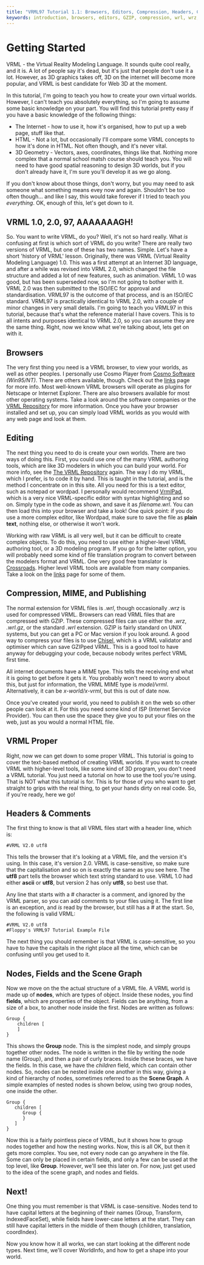```yaml
---
title: "VRML97 Tutorial 1.1: Browsers, Editors, Compression, Headers, Comments, Group"
keywords: introduction, browsers, editors, GZIP, compression, wrl, wrz, wrl.gz, headers, comments, Group
---
```


# Getting Started


VRML - the Virtual Reality Modeling Language. It sounds quite cool really, and it is. A lot of
people say it's dead, but it's just that people don't use it a lot. However, as 3D graphics takes
off, 3D on the internet will become more popular, and VRML is best candidate for Web 3D at the
moment. 

In this tutorial, I'm going to teach you how to create your own virtual worlds. However, I can't
teach you absolutely everything, so I'm going to assume some basic knowledge on your part. You will
find this tutorial pretty easy if you have a basic knowledge of the following things:

* The Internet - how to use it, how it's organised, how to put up a web page, stuff like that.
* HTML - Not a lot, but occasionally I'll compare some VRML concepts to how it's done in HTML. Not
often though, and it's never vital.
* 3D Geometry - Vectors, axes, coordinates, things like that. Nothing more complex that a normal
school matsh course should teach you. You will need to have good spatial reasoning to design 3D
worlds, but if you don't already have it, I'm sure you'll develop it as we go along.


If you don't know about those things, don't worry, but you may need to ask someone what something
means evey now and again. Shouldn't be too often though... and like I say, this would take forever
if I tried to teach you *everything*. OK, enough of this, let's get down to it.

## VRML 1.0, 2.0, 97, AAAAAAAGH!

So. You want to write VRML, do you? Well, it's not so hard really. What *is* confusing at
first is which sort of VRML do you write? There are really two versions of VRML, but one of these
has two names. Simple. Let's have a short 'history of VRML' lesson. Originally, there was VRML
(Virtual Reality Modeling Language) 1.0. This was a first attempt at an Internet 3D language, and
after a while was revised into VRML 2.0, which changed the file structure and added a lot of new
features, such as animation. VRML 1.0 was good, but has been superseded now, so I'm not going to
bother with it. VRML 2.0 was then submitted to the ISO/IEC for approval and standardisation. VRML97
is the outcome of that process, and is an ISO/IEC standard. VRML97 is practically identical to VRML
2.0, with a couple of minor changes in very small details. I'm going to teach you VRML97 in this
tutorial, because that's what the reference material I have covers. This is to all intents and
purposes identical to VRML 2.0, so you can assume they are the same thing. Right, now we know what
we're talking about, lets get on with it.

## Browsers

The very first thing you need is a VRML browser, to view your worlds, as well as other peoples. I
personally use Cosmo Player from <A HREF="http://www.cai.com/cosmo/" target="_blank">Cosmo
Software</A> *(Win95/NT)*. There are others available, though. Check out the <A
HREF="http://web3d.vapourtech.com/links.php" target="_blank">links</A> page for more info.
Most well-known VRML browsers will operate as plugins for Netscape or Internet Explorer. There are
also browsers available for most other operating systems. Take a look around the software companies
or the <A HREF="http://www.web3d.org/vrml/vrml.htm" target="_blank">VRML Repository</A> for more
information. Once you have your browser installed and set up, you can simply load VRML worlds as you
would with any web page and look at them.

## Editing

The next thing you need to do is create your own worlds. There are two ways of doing this. First,
you could use one of the many VRML authoring tools, which are like 3D modelers in which you can
build your world. For more info, see the <A HREF="http://www.web3d.org/vrml/vrml.htm"
target="_blank">The VRML Repository</A> again. The way I do my VRML, which I prefer, is to code it by
hand. This is taught in the tutorial, and is the method I concentrate on in this site. All you need
for this is a text editor, such as notepad or wordpad. I personally would recommend <A
HREF="http://www.parallelgraphics.com/products/vrmlpad/" target="_blank">VrmlPad</A>, which is a very
nice VRML-specific editor with syntax highlighting and so on. Simply type in the code as shown, and
save it as *filename.wrl*. You can then load this into your browser and take a look! One
quick point: if you do use a more complex editor, like Wordpad, make sure to save the file as
**plain text**, nothing else, or otherwise it won't work.


Working with raw VRML is all very well, but it can be difficult to create complex objects. To do
this, you need to use either a higher-level VRML authoring tool, or a 3D modeling program. If you go
for the latter option, you will probably need some kind of file translation program to convert
between the modelers format and VRML. One very good free translator is <A
HREF="http://home.europa.com/~keithr/" target="_blank">Crossroads</A>. Higher level VRML tools are
available from many companies. Take a look on the <A
HREF="http://web3d.vapourtech.com/links.php">links</A> page for some of them.

## Compression, MIME, and Publishing

The normal extension for VRML files is *.wrl*, though occasionally *.wrz* is used for
compressed VRML. Browsers can read VRML files that are compressed with GZIP. These compressed files
can use either the *.wrz*, *.wrl.gz*, or the standard *.wrl* extension. GZIP is
fairly standard on UNIX systems, but you can get a PC or Mac version if you look around. A good way
to compress your files is to use <A HREF="http://www.trapezium.com/chisel.html"
target="_blank">Chisel</A>, which is a VRML validator and optimiser which can save GZIPped VRML. This
is a good tool to have anyway for debugging your code, because nobody writes perfect VRML first time.


All internet documents have a MIME type. This tells the receiving end what it is going to get before
it gets it. You probably won't need to worry about this, but just for information, the VRML MIME
type is *model/vrml*. Alternatively, it can be *x-world/x-vrml*, but this is out of
date now.


Once you've created your world, you need to publish it on the web so other people can look at it.
For this you need some kind of ISP (Internet Service Provider). You can then use the space they give
you to put your files on the web, just as you would a normal HTML file.

## VRML Proper

Right, now we can get down to some proper VRML. This tutorial is going to cover the text-based
method of creating VRML worlds. If you want to create VRML with higher-level tools, like some kind
of 3D program, you don't need a VRML tutorial. You just need a tutorial on how to use the tool
you're using. That is NOT what this tutorial is for. This is for those of you who want to get
straight to grips with the real thing, to get your hands dirty on real code. So, if you're ready,
here we go!

## Headers & Comments

The first thing to know is that all VRML files start with a header line, which is:

```#VRML V2.0 utf8```

This tells the browser that it's looking at a VRML file, and the version it's using. In this case,
it's version 2.0. VRML is case-sensitive, so make sure that the capitalisation and so on is exactly
the same as you see here. The **utf8** part tells the browser which text string
standard to use. VRML 1.0 had either **ascii** or **utf8**, but version 2
has only **utf8**, so best use that.


Any line that starts with a # character is a comment, and ignored by the VRML parser, so you can add
comments to your files using it. The first line is an exception, and *is* read by the
browser, but still has a # at the start. So, the following is valid VRML:

```
#VRML V2.0 utf8
#Floppy's VRML97 Tutorial Example File
```

The next thing you should remember is that VRML is case-sensitive, so you have to have the capitals
in the right place all the time, which can be confusing until you get used to it.

## Nodes, Fields and the Scene Graph

Now we move on the the actual structure of a VRML file. A VRML world is made up of
**nodes**, which are types of object. Inside these nodes, you find
**fields**, which are properties of the object. Fields can be anything, from a size of
a box, to another node inside the first. Nodes are written as follows:

```
Group {
	children [
	]
}
```

This shows the **Group** node. This is the simplest node, and simply groups together
other nodes. The node is written in the file by writing the node name (Group), and then a pair of
curly braces. Inside these braces, we have the fields. In this case, we have the *children*
field, which can contain other nodes. So, nodes can be nested inside one another in this way, giving
a kind of hierarchy of nodes, sometimes referred to as the **Scene Graph**. A simple
examples of nested nodes is shown below, using two group nodes, one inside the other.

```
Group {
   children [
      Group {
      }
   ]
}
```

Now this is a fairly pointless piece of VRML, but it shows how to group nodes together and how the
nesting works. Now, this is all OK, but then it gets more complex. You see, not every node can go
anywhere in the file. Some can only be placed in certain fields, and only a few can be used at the
top level, like **Group**. However, we'll see this later on. For now, just get used to
the idea of the scene graph, and nodes and fields.

## Next!

One thing you must remember is that VRML is case-sensitive. Nodes tend to have capital letters at
the beginning of their names (Group, Transform, IndexedFaceSet), while fields have lower-case
letters at the start. They can still have capital letters in the middle of them though (children,
translation, coordIndex).


Now you know how it all works, we can start looking at the different node types. Next time, we'll
cover WorldInfo, and how to get a shape into your world.
